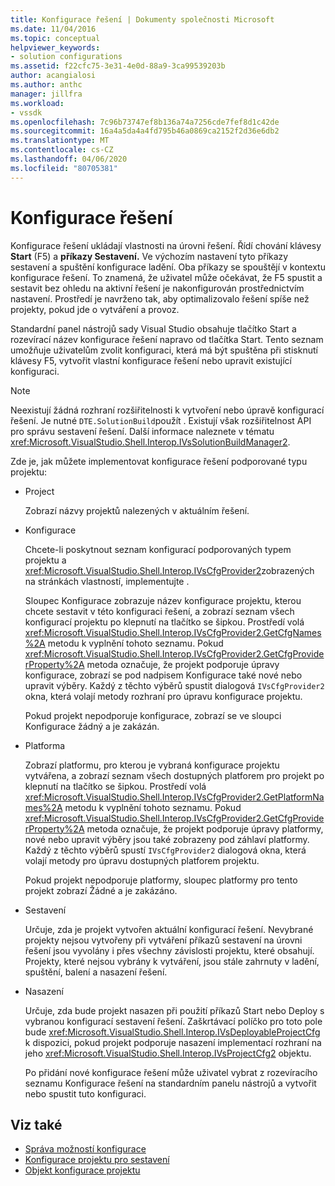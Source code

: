 ```yaml
---
title: Konfigurace řešení | Dokumenty společnosti Microsoft
ms.date: 11/04/2016
ms.topic: conceptual
helpviewer_keywords:
- solution configurations
ms.assetid: f22cfc75-3e31-4e0d-88a9-3ca99539203b
author: acangialosi
ms.author: anthc
manager: jillfra
ms.workload:
- vssdk
ms.openlocfilehash: 7c96b73747ef8b136a74a7256cde7fef8d1c42de
ms.sourcegitcommit: 16a4a5da4a4fd795b46a0869ca2152f2d36e6db2
ms.translationtype: MT
ms.contentlocale: cs-CZ
ms.lasthandoff: 04/06/2020
ms.locfileid: "80705381"
---
```

# <a name="solution-configuration"></a>Konfigurace řešení
Konfigurace řešení ukládají vlastnosti na úrovni řešení. Řídí chování klávesy **Start** (F5) a **příkazy Sestavení.** Ve výchozím nastavení tyto příkazy sestavení a spuštění konfigurace ladění. Oba příkazy se spouštějí v kontextu konfigurace řešení. To znamená, že uživatel může očekávat, že F5 spustit a sestavit bez ohledu na aktivní řešení je nakonfigurován prostřednictvím nastavení. Prostředí je navrženo tak, aby optimalizovalo řešení spíše než projekty, pokud jde o vytváření a provoz.

 Standardní panel nástrojů sady Visual Studio obsahuje tlačítko Start a rozevírací název konfigurace řešení napravo od tlačítka Start. Tento seznam umožňuje uživatelům zvolit konfiguraci, která má být spuštěna při stisknutí klávesy F5, vytvořit vlastní konfigurace řešení nebo upravit existující konfiguraci.

> [!NOTE]
> Neexistují žádná rozhraní rozšiřitelnosti k vytvoření nebo úpravě konfigurací řešení. Je nutné `DTE.SolutionBuild`použít . Existují však rozšiřitelnost API pro správu sestavení řešení. Další informace naleznete v tématu <xref:Microsoft.VisualStudio.Shell.Interop.IVsSolutionBuildManager2>.

 Zde je, jak můžete implementovat konfigurace řešení podporované typu projektu:

- Project

   Zobrazí názvy projektů nalezených v aktuálním řešení.

- Konfigurace

   Chcete-li poskytnout seznam konfigurací podporovaných typem projektu a <xref:Microsoft.VisualStudio.Shell.Interop.IVsCfgProvider2>zobrazených na stránkách vlastností, implementujte .

   Sloupec Konfigurace zobrazuje název konfigurace projektu, kterou chcete sestavit v této konfiguraci řešení, a zobrazí seznam všech konfigurací projektu po klepnutí na tlačítko se šipkou. Prostředí volá <xref:Microsoft.VisualStudio.Shell.Interop.IVsCfgProvider2.GetCfgNames%2A> metodu k vyplnění tohoto seznamu. Pokud <xref:Microsoft.VisualStudio.Shell.Interop.IVsCfgProvider2.GetCfgProviderProperty%2A> metoda označuje, že projekt podporuje úpravy konfigurace, zobrazí se pod nadpisem Konfigurace také nové nebo upravit výběry. Každý z těchto výběrů spustit dialogová `IVsCfgProvider2` okna, která volají metody rozhraní pro úpravu konfigurace projektu.

   Pokud projekt nepodporuje konfigurace, zobrazí se ve sloupci Konfigurace žádný a je zakázán.

- Platforma

   Zobrazí platformu, pro kterou je vybraná konfigurace projektu vytvářena, a zobrazí seznam všech dostupných platforem pro projekt po klepnutí na tlačítko se šipkou. Prostředí volá <xref:Microsoft.VisualStudio.Shell.Interop.IVsCfgProvider2.GetPlatformNames%2A> metodu k vyplnění tohoto seznamu. Pokud <xref:Microsoft.VisualStudio.Shell.Interop.IVsCfgProvider2.GetCfgProviderProperty%2A> metoda označuje, že projekt podporuje úpravy platformy, nové nebo upravit výběry jsou také zobrazeny pod záhlaví platformy. Každý z těchto výběrů spustí `IVsCfgProvider2` dialogová okna, která volají metody pro úpravu dostupných platforem projektu.

   Pokud projekt nepodporuje platformy, sloupec platformy pro tento projekt zobrazí Žádné a je zakázáno.

- Sestavení

   Určuje, zda je projekt vytvořen aktuální konfigurací řešení. Nevybrané projekty nejsou vytvořeny při vytváření příkazů sestavení na úrovni řešení jsou vyvolány i přes všechny závislosti projektu, které obsahují. Projekty, které nejsou vybrány k vytváření, jsou stále zahrnuty v ladění, spuštění, balení a nasazení řešení.

- Nasazení

   Určuje, zda bude projekt nasazen při použití příkazů Start nebo Deploy s vybranou konfigurací sestavení řešení. Zaškrtávací políčko pro toto pole bude <xref:Microsoft.VisualStudio.Shell.Interop.IVsDeployableProjectCfg> k dispozici, pokud projekt podporuje nasazení implementací rozhraní na jeho <xref:Microsoft.VisualStudio.Shell.Interop.IVsProjectCfg2> objektu.

  Po přidání nové konfigurace řešení může uživatel vybrat z rozevíracího seznamu Konfigurace řešení na standardním panelu nástrojů a vytvořit nebo spustit tuto konfiguraci.

## <a name="see-also"></a>Viz také
- [Správa možností konfigurace](../../extensibility/internals/managing-configuration-options.md)
- [Konfigurace projektu pro sestavení](../../extensibility/internals/project-configuration-for-building.md)
- [Objekt konfigurace projektu](../../extensibility/internals/project-configuration-object.md)
